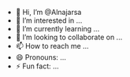 - 👋 Hi, I’m @Alnajarsa
- 👀 I’m interested in ...
- 🌱 I’m currently learning ...
- 💞️ I’m looking to collaborate on ...
- 📫 How to reach me ...
- 😄 Pronouns: ...
- ⚡ Fun fact: ...

<!---
Alnajarsa/Alnajarsa is a ✨ special ✨ repository because its `README.md` (this file) appears on your GitHub profile.
You can click the Preview link to take a look at your changes.
--->
